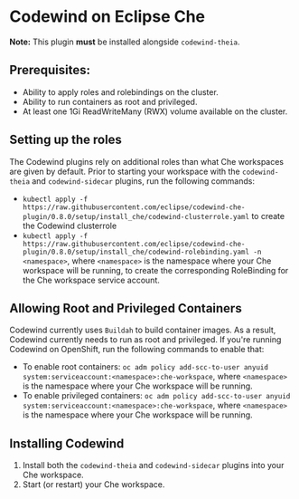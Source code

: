 # Codewind on Eclipse Che

**Note:** This plugin **must** be installed alongside `codewind-theia`.

## Prerequisites:

- Ability to apply roles and rolebindings on the cluster.
- Ability to run containers as root and privileged.
- At least one 1Gi ReadWriteMany (RWX) volume available on the cluster.

## Setting up the roles

The Codewind plugins rely on additional roles than what Che workspaces are given by default. Prior to starting your workspace with the `codewind-theia` and `codewind-sidecar` plugins, run the following commands:
- `kubectl apply -f https://raw.githubusercontent.com/eclipse/codewind-che-plugin/0.8.0/setup/install_che/codewind-clusterrole.yaml` to create the Codewind clusterrole
- `kubectl apply -f https://raw.githubusercontent.com/eclipse/codewind-che-plugin/0.8.0/setup/install_che/codewind-rolebinding.yaml -n <namespace>`, where `<namespace>` is the namespace where your Che workspace will be running, to create the corresponding RoleBinding for the Che workspace service account.

## Allowing Root and Privileged Containers

Codewind currently uses `Buildah` to build container images. As a result, Codewind currently needs to run as root and privileged. If you're running Codewind on OpenShift, run the following commands to enable that:
- To enable root containers: `oc adm policy add-scc-to-user anyuid system:serviceaccount:<namespace>:che-workspace`, where `<namespace>` is the namespace where your Che workspace will be running.
- To enable privileged containers: `oc adm policy add-scc-to-user anyuid system:serviceaccount:<namespace>:che-workspace`, where `<namespace>` is the namespace where your Che workspace will be running.

## Installing Codewind

1. Install both the `codewind-theia` and `codewind-sidecar` plugins into your Che workspace.
2. Start (or restart) your Che workspace. 